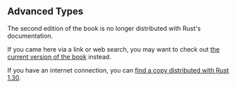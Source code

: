 ## Advanced Types

The second edition of the book is no longer distributed with Rust's documentation.

If you came here via a link or web search, you may want to check out [the current
version of the book](../ch19-03-advanced-types.html) instead.

If you have an internet connection, you can [find a copy distributed with
Rust
1.30](https://doc.rust-lang.org/1.30.0/book/second-edition/ch19-03-advanced-types.html).